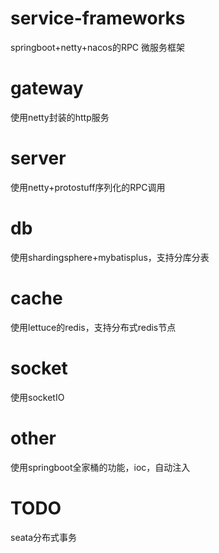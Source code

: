 # service-frameworks
springboot+netty+nacos的RPC 微服务框架

# gateway
使用netty封装的http服务

# server
使用netty+protostuff序列化的RPC调用

# db
使用shardingsphere+mybatisplus，支持分库分表

# cache
使用lettuce的redis，支持分布式redis节点

# socket
使用socketIO

# other
使用springboot全家桶的功能，ioc，自动注入

# TODO
seata分布式事务
